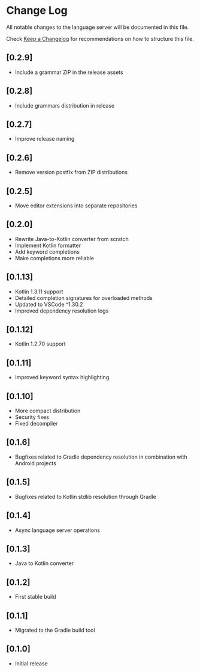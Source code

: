 # Change Log
All notable changes to the language server will be documented in this file.

Check [Keep a Changelog](http://keepachangelog.com/) for recommendations on how to structure this file.

## [0.2.9]
- Include a grammar ZIP in the release assets

## [0.2.8]
- Include grammars distribution in release

## [0.2.7]
- Improve release naming

## [0.2.6]
- Remove version postfix from ZIP distributions

## [0.2.5]
- Move editor extensions into separate repositories

## [0.2.0]
- Rewrite Java-to-Kotlin converter from scratch
- Implement Kotlin formatter
- Add keyword completions
- Make completions more reliable

## [0.1.13]
- Kotlin 1.3.11 support
- Detailed completion signatures for overloaded methods
- Updated to VSCode ^1.30.2
- Improved dependency resolution logs

## [0.1.12]
- Kotlin 1.2.70 support

## [0.1.11]
- Improved keyword syntax highlighting

## [0.1.10]
- More compact distribution
- Security fixes
- Fixed decompiler

## [0.1.6]
- Bugfixes related to Gradle dependency resolution in combination with Android projects

## [0.1.5]
- Bugfixes related to Kotlin stdlib resolution through Gradle

## [0.1.4]
- Async language server operations

## [0.1.3]
- Java to Kotlin converter

## [0.1.2]
- First stable build

## [0.1.1]
- Migrated to the Gradle build tool

## [0.1.0]
- Initial release
